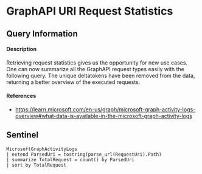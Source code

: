 # GraphAPI URI Request Statistics

## Query Information

#### Description
Retrieving request statistics gives us the opportunity for new use cases. One can now summarize all the GraphAPI request types easily with the following query. The unique deltatokens have been removed from the data, returning a better overview of the executed requests.

#### References
- https://learn.microsoft.com/en-us/graph/microsoft-graph-activity-logs-overview#what-data-is-available-in-the-microsoft-graph-activity-logs

## Sentinel
```KQL
MicrosoftGraphActivityLogs
| extend ParsedUri = tostring(parse_url(RequestUri).Path)
| summarize TotalRequest = count() by ParsedUri
| sort by TotalRequest
```